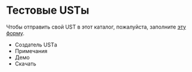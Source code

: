 # Тестовые USTы

Чтобы отправить свой UST в этот каталог, пожалуйста, заполните [эту форму]().

- Создатель USTа
- Примечания
- Демо
- Скачать
